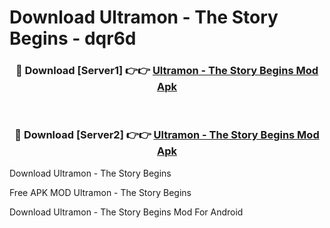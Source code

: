 # Download Ultramon - The Story Begins - dqr6d



<div align="center">
<h3>🔴 Download [Server1] 👉👉 <a href="https://momento.my/?title=Ultramon_-_The_Story_Begins">Ultramon - The Story Begins Mod Apk</a></h3><br>

<h3>🔴 Download [Server2] 👉👉 <a href="https://momento.my/?title=Ultramon_-_The_Story_Begins">Ultramon - The Story Begins Mod Apk</a></h3>
</div>



Download Ultramon - The Story Begins 

Free APK MOD Ultramon - The Story Begins 

Download Ultramon - The Story Begins Mod For Android
